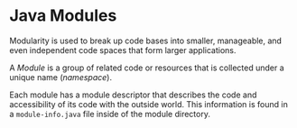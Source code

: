 # Java Modules

Modularity is used to break up code bases into smaller, manageable, and even independent code spaces that form larger applications.

A _Module_ is a group of related code or resources that is collected under a unique name (_namespace_).

Each module has a module descriptor that describes the code and accessibility of its code with the outside world. This information is found in a `module-info.java` file inside of the module directory.
